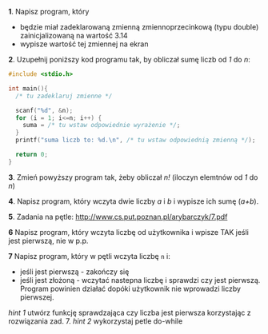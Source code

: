 **1**. Napisz program, który
  - będzie miał zadeklarowaną zmienną zmiennoprzecinkową (typu double) zainicjalizowaną na wartość 3.14
  - wypisze wartość tej zmiennej na ekran

**2**. Uzupełnij poniższy kod programu tak, by obliczał sumę liczb od *1* do *n*:

```c
#include <stdio.h>

int main(){
  /* tu zadeklaruj zmienne */

  scanf("%d", &n);
  for (i = 1; i<=n; i++) {
    suma = /* tu wstaw odpowiednie wyrażenie */;
  }
  printf("suma liczb to: %d.\n", /* tu wstaw odpowiednią zmienną */);

  return 0;
}

```

**3**. Zmień powyższy program tak, żeby obliczał *n!* (iloczyn elemtnów od *1* do *n*)

**4**. Napisz program, który wczyta dwie liczby *a* i *b* i wypisze ich sumę (*a+b*).

**5**. Zadania na pętle: http://www.cs.put.poznan.pl/arybarczyk/7.pdf

**6** Napisz program, który wczyta liczbę od użytkownika i wpisze TAK jeśli jest pierwszą,  nie w p.p.

**7** Napisz program, który w pętli wczyta liczbę `n` i:
- jeśli jest pierwszą - zakończy się 
- jeśli jest złożoną - wczytać nastepna liczbę i sprawdzi czy jest pierwszą. 
Program powinien działać dopóki użytkownik nie wprowadzi liczby pierwszej.

*hint 1* utwórz funkcję sprawdzająca czy liczba jest pierwsza korzystając z rozwiązania zad. 7.
*hint 2* wykorzystaj petle do-while

